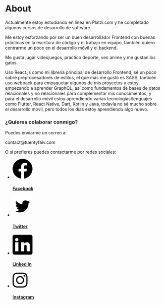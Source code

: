 # About

Actualmente estoy estudiando en línea en Platzi.com y he completado algunos cursos de desarrollo de software.

Me estoy esforzando por ser un buen desarrollador Frontend con buenas prácticas en la escritura de código y el trabajo en equipo, también quiero centrarme un poco en el desarrollo móvil y el backend.

Me gusta jugar videojuegos, practico deporte, veo anime y me gustan los gatos.

Uso React.js como mi librería principal de desarrollo Frontend, sé un poco sobre preprocesadores de estilos, el que más me gustó es SASS, también uso webpack para empaquetar algunos de mis proyectos y estoy empezando a aprender GraphQL, así como fundamentos de bases de datos relacionales y no relacionales para complementar mis conocimientos; y para el desarrollo móvil estoy aprendiendo varias tecnologías/lenguajes como Flutter, React Native, Dart, Kotlin y Java, todavía no sé mucho sobre el desarrollo móvil, pero todos los días estoy aprendiendo algo nuevo.

<h3 class="title-center">¿Quieres colaborar conmigo?</h3>
<div class="infoContact-center">
Puedes enviarme un correo a:
<p class="infoContact-mail">contact@tuentyfaiv.com</p>

O si prefieres puedes contactarme por redes sociales:
</div>

<ul class="list_socials">
  <li>
    <a href="https://www.facebook.com/tuentyfaivpage/" target="_blank" rel="noopener noreferrer" >
      <img src="../assets/icons/facebook-icon-black.svg" alt="facebook-icon"/>
      <h4>Facebook</h4>
    </a>
  </li>
  <li>
    <a href="https://twitter.com/TuentyFaiv" target="_blank" rel="noopener noreferrer" >
      <img src="../assets/icons/twitter-icon-black.svg" alt="twitter-icon"/>
      <h4>Twitter</h4>
    </a>
  </li>
  <li>
    <a href="https://www.linkedin.com/in/tuentyfaiv/" target="_blank" rel="noopener noreferrer" >
      <img src="../assets/icons/linkedin-icon-black.svg" alt="linkedin-icon"/>
      <h4>Linked In</h4>
    </a>
  </li>
  <li>
    <a href="https://www.instagram.com/tuenty_faiv" target="_blank" rel="noopener noreferrer" >
      <img src="../assets/icons/icons8-instagram.svg" alt="instagram-icon"/>
      <h4>Instagram</h4>
    </a>
  </li>
</ul>
